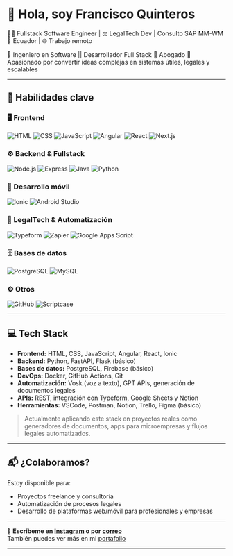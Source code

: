 # 👋 Hola, soy Francisco Quinteros

👨‍💻 Fullstack Software Engineer | ⚖️ LegalTech Dev | Consulto SAP MM-WM
📍 Ecuador | 🌐 Trabajo remoto

🔹 Ingeniero en Software || Desarrollador Full Stack
🔹 Abogado
🔹 Apasionado por convertir ideas complejas en sistemas útiles, legales y escalables

---

## 🚀 Habilidades clave

### 🖥️ Frontend
![HTML](https://img.shields.io/badge/HTML5-E34F26?logo=html5&logoColor=white&style=flat)
![CSS](https://img.shields.io/badge/CSS3-1572B6?logo=css3&logoColor=white&style=flat)
![JavaScript](https://img.shields.io/badge/JavaScript-F7DF1E?logo=javascript&logoColor=black&style=flat)
![Angular](https://img.shields.io/badge/Angular-DD0031?logo=angular&logoColor=white&style=flat)
![React](https://img.shields.io/badge/React-20232A?logo=react&logoColor=61DAFB&style=flat)
![Next.js](https://img.shields.io/badge/Next.js-000000?logo=next.js&logoColor=white&style=flat)

### ⚙️ Backend & Fullstack
![Node.js](https://img.shields.io/badge/Node.js-339933?logo=node.js&logoColor=white&style=flat)
![Express](https://img.shields.io/badge/Express-000000?logo=express&logoColor=white&style=flat)
![Java](https://img.shields.io/badge/Java-007396?logo=java&logoColor=white&style=flat)
![Python](https://img.shields.io/badge/Python-3776AB?logo=python&logoColor=white&style=flat)

### 📲 Desarrollo móvil
![Ionic](https://img.shields.io/badge/Ionic-3880FF?logo=ionic&logoColor=white&style=flat)
![Android Studio](https://img.shields.io/badge/Android%20Studio-3DDC84?logo=android-studio&logoColor=white&style=flat)

### 🧠 LegalTech & Automatización
![Typeform](https://img.shields.io/badge/Typeform-000000?logo=typeform&logoColor=white&style=flat)
![Zapier](https://img.shields.io/badge/Zapier-FF4F00?logo=zapier&logoColor=white&style=flat)
![Google Apps Script](https://img.shields.io/badge/Google%20Apps%20Script-4285F4?logo=google&logoColor=white&style=flat)

### 🗄️ Bases de datos
![PostgreSQL](https://img.shields.io/badge/PostgreSQL-4169E1?logo=postgresql&logoColor=white&style=flat)
![MySQL](https://img.shields.io/badge/MySQL-4479A1?logo=mysql&logoColor=white&style=flat)

### ⚙️ Otros
![GitHub](https://img.shields.io/badge/GitHub-181717?logo=github&logoColor=white&style=flat)
![Scriptcase](https://img.shields.io/badge/Scriptcase-007ACC?style=flat&logo=data:image/svg+xml;base64,...)

---

## 💻 Tech Stack

- **Frontend:** HTML, CSS, JavaScript, Angular, React, Ionic
- **Backend:** Python, FastAPI, Flask (básico)
- **Bases de datos:** PostgreSQL, Firebase (básico)
- **DevOps:** Docker, GitHub Actions, Git
- **Automatización:** Vosk (voz a texto), GPT APIs, generación de documentos legales
- **APIs:** REST, integración con Typeform, Google Sheets y Notion
- **Herramientas:** VSCode, Postman, Notion, Trello, Figma (básico)

> Actualmente aplicando este stack en proyectos reales como generadores de documentos, apps para microempresas y flujos legales automatizados.

---

## 📬 ¿Colaboramos?

Estoy disponible para:
- Proyectos freelance y consultoría
- Automatización de procesos legales
- Desarrollo de plataformas web/móvil para profesionales y empresas

---

**📩 Escríbeme en [Instagram](https://www.instagram.com/quinan_dev?igsh=MTB5ZG8zdHFlZm52cw==) o por [correo](mailto:javierquiandra@gmail.com)**  
También puedes ver más en mi [portafolio](https://portfolio-five-gilt-51.vercel.app/)

---
